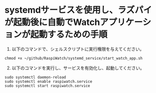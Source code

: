 # systemdサービスを使用し、ラズパイが起動後に自動でWatchアプリケーションが起動するための手順

1. 以下のコマンドで、シェルスクリプトに実行権限を与えてください。
```
chmod +x ~/github/RaspiWatch/systemd_service/start_watch_app.sh
```
2. 以下のコマンドを実行し、サービスを有効化し、起動してください。
```
sudo systemctl daemon-reload
sudo systemctl enable raspiwatch.service
sudo systemctl start raspiwatch.service
```